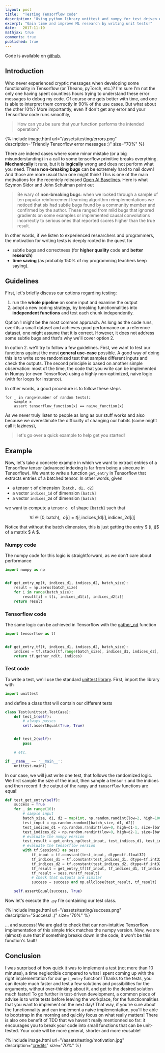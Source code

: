 ```yaml
---
layout: post
title:  "Testing Tensorflow code"
description: "Using python library unittest and numpy for test driven development for Tensorflow"
excerpt: "Gain time and improve ML research by writing unit tests!"
date:   2017-11-19
mathjax: true
comments: true
published: true
---
```



Code is available on [github](https://github.com/guillaumegenthial/tensorflow_testing_example).


## Introduction


Who never experienced cryptic messages when developing some functionality in Tensorflow (or Theano, pyTorch, etc.)? I'm sure I'm not the only one having spent countless hours trying to understand these error messages to debug my code. Of course one gets better with time, and one is able to interpret them correctly in 90% of the use cases. But what about the other 10%? More importantly, even if don't get any error and your Tensorflow code runs smoothly,

> How can you be sure that your function performs the intended operation?

{% include image.html url="/assets/testing/errors.png" description="Friendly Tensorflow error messages :)" size="70%" %}


There are indeed cases where some minor mistake (or a big misunderstanding) in a call to some tensorflow primitive breaks everything. __Mechanically__ it runs, but it is __logically__ wrong and does not perform what you need. These __non-breaking bugs__ can be extremely hard to nail down! And those are more usual than one might think! This is one of the main motivations for the recentely released [Open AI Baselines](https://blog.openai.com/openai-baselines-dqn/). Here is what Szymon Sidor and John Schulman point out

> Be wary of __non-breaking bugs__: when we looked through a sample of ten popular reinforcement learning algorithm reimplementations we noticed that six had subtle bugs found by a community member and confirmed by the author. These ranged from mild bugs that ignored gradients on some examples or implemented causal convolutions incorrectly to serious ones that reported scores higher than the true result.

In other words, if we listen to experienced researchers and programmers, the motivation for writing tests is deeply rooted in the quest for
- subtle bugs and correctness (for __higher quality__ code and __better research__)
- __time saving__ (as probably 150% of my programming teachers keep saying).


## Guidelines

First, let's briefly discuss our options regarding testing:
1. run the __whole pipeline__ on some input and examine the output
2. adopt a new coding strategy, by breaking functionnalities into __independent functions__ and test each chunk independently.

Option 1 might be the most common approach. As long as the code runs, overfits a small dataset and achieves good performance on a reference dataset, one might assume that it is correct. However, it does not address some subtle bugs and that's why we'll cover option 2.

In option 2. we'll try to follow a few guidelines. First, we want to test our functions against the most __general use-case__ possible. A good way of doing this is to write some randomized test that samples different inputs and check the outputs. The second principle is based on another simple observation: most of the time, the code that you write can be implemented in Numpy (or even Tensorflow) using a highly non-optimized, naive logic (with for loops for instance).

In other words, a good procedure is to follow these steps


```
for _ in range(number of random tests):
    sample x
    assert tensorflow_function(x) == naive_function(x)
```

As we never truly listen to people as long as our stuff works and also because we overestimate the difficulty of changing our habits (some might call it laziness),

> let's go over a quick example to help get you started!

## Example

Now, let's take a concrete example in which we want to extract entries of a Tensorflow tensor (advanced indexing is far from being a sinecure in Tensorflow). We want to write a function `get_entry` in Tensorflow that extracts entries of a batched tensor. In other words, given
- a tensor `t` of dimension `[batch, d1, d2]`
- a vector `indices_1d` of dimension `[batch]`
- a vector `indices_2d` of dimension `[batch]`

we want to compute a tensor `o ` of shape `[batch]` such that

$$ \forall i \in [0, \text{batch}), \ \ o[i] = t[i, \text{indices_1d}[i], \text{indices_2d}[i]] $$

Notice that without the batch dimension, this is just getting the entry $ (i, j)$ of a matrix $ A $.


### Numpy code

The numpy code for this logic is straightforward, as we don't care about performance


```python
import numpy as np


def get_entry_np(t, indices_d1, indices_d2, batch_size):
    result = np.zeros(batch_size)
    for i in range(batch_size):
        result[i] = t[i, indices_d1[i], indices_d2[i]]
    return result
```


### Tensorflow code

The same logic can be achieved in Tensorflow with the [gather_nd](https://www.tensorflow.org/api_docs/python/tf/gather_nd) function


```python
import tensorflow as tf


def get_entry_tf(t, indices_d1, indices_d2, batch_size):
    indices = tf.stack([tf.range(batch_size), indices_d1, indices_d2], axis=1)
    return tf.gather_nd(t, indices)
```

### Test code

To write a test, we'll use the standard [unittest library](https://docs.python.org/2/library/unittest.html). First, import the library with

```python
import unittest
```


and define a class that will contain our different tests

```python
class Test(unittest.TestCase):
    def test_1(self):
        # always passes
        self.assertEqual(True, True)


    def test_2(self):
        pass

    # etc.

if __name__ == '__main__':
    unittest.main()
```


In our case, we will just write one test, that follows the randomized logic. We first sample the size of the input, then sample a tensor `t` and the indices and then record if the output of the `numpy` and `tensorflow` functions are equal!

```python
def test_get_entry(self):
    success = True
    for _ in range(10):
        # sample input
        batch_size, d1, d2 = map(int, np.random.randint(low=2, high=100, size=3))
        test_input = np.random.random([batch_size, d1, d2])
        test_indices_d1 = np.random.randint(low=0, high=d1-1, size=[batch_size])
        test_indices_d2 = np.random.randint(low=0, high=d2-1, size=[batch_size])
        # evaluate the numpy version
        test_result = get_entry_np(test_input, test_indices_d1, test_indices_d2, batch_size)
        # evaluate the tensorflow version
        with tf.Session() as sess:
            tf_input = tf.constant(test_input, dtype=tf.float32)
            tf_indices_d1 = tf.constant(test_indices_d1, dtype=tf.int32)
            tf_indices_d2 = tf.constant(test_indices_d2, dtype=tf.int32)
            tf_result = get_entry_tf(tf_input, tf_indices_d1, tf_indices_d2, batch_size)
            tf_result = sess.run(tf_result)
            # check that outputs are similar
            success = success and np.allclose(test_result, tf_result)

    self.assertEqual(success, True)
```


Now let's execute the `.py` file containing our test class.

{% include image.html url="/assets/testing/success.png" description="Success! :)" size="70%" %}


... and success! We are glad to check that our non-intuitive Tensorflow implementation of this simple trick matches the numpy version. Now, we are (almost) sure that if something breaks down in the code, it won't be this function's fault!


## Conclusion

I was surprised of how quick it was to implement a test (not more than 10 minutes), a time neglectible compared to what I spent coming up with the right implementation for our `get_entry` function! Thanks to the tests, you can iterate much faster and test a few solutions and possibilities for the arguments, without over-thinking about it, and get to the desired solution much faster! To go further in test-driven development, a common piece of advise is to write tests before leaving the workplace, for the functionnalities that you want to implement on the next day! That way, if you're sure about the functionnality and can implement a naive implementation, you'll be able to bootstrap in the morning and quickly focus on what really matters! There is also one benefit of TDD that we haven't really mentionned so far: it encourages you to break your code into small functions that can be unit-tested. Your code will be more general, shorter and more reusable!


{% include image.html url="/assets/testing/motivation.jpg" description="<a href='https://image.slidesharecdn.com/tddquotes-140210052433-phpapp01/95/tdd-test-driven-development-and-coding-quotes-6-638.jpg?cb=1392010241'>credits</a>" size="70%" %}

